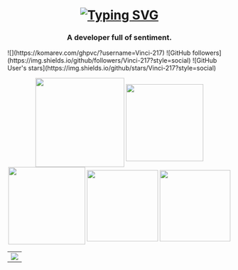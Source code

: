 <h1 align="center">
  <a href="https://www.qindalin.com/">
   <a href="https://git.io/typing-svg"><img src="https://readme-typing-svg.herokuapp.com?font=Fira+Code&size=30&pause=1000&center=true&vCenter=true&width=435&lines=Hi+%2C+I'm+Vinci" alt="Typing SVG" /></a>
  </a>
</h1>
<h3 align="center">A developer full of sentiment.</h3>
![](https://komarev.com/ghpvc/?username=Vinci-217)
![GitHub followers](https://img.shields.io/github/followers/Vinci-217?style=social)
![GitHub User's stars](https://img.shields.io/github/stars/Vinci-217?style=social)
<p align="center">
  <img height="200em" align="center" src="https://github-profile-summary-cards.vercel.app/api/cards/profile-details?username=vinci-217&include_all_commits=true&count_private=true&theme=react" />
  <img height="173.6em" align="center" src="https://github-readme-stats.vercel.app/api?username=vinci-217&include_all_commits=true&count_private=true&hide_border=true&theme=react" />
  <img height="173.6em" align="center" src="http://github-profile-summary-cards.vercel.app/api/cards/productive-time?username=vinci-217&utcOffset=8&include_all_commits=true&count_private=true&hide_border=true&theme=react" / >
  <img height="159.7em" align="center" src="https://github-readme-streak-stats.herokuapp.com/?user=vinci-217&include_all_commits=true&count_private=true&hide_border=true&theme=react" / >
  <img height="159.7em" align="center" src="https://github-readme-stats.vercel.app/api/top-langs/?username=vinci-217&layout=compact&include_all_commits=true&count_private=true&hide_border=true&theme=react" />
</p>

<table align="center">
  <tr>
    <td>
      <img src="https://github-readme-activity-graph.vercel.app/graph?username=Vinci-217" />
    </td>
  </tr>
</table>
